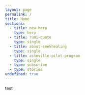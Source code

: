 ```yaml
---
layout: page
permalink: /
title: Home
sections:
  - title: new-hero
    type: hero
  - title: rumi-quote
    type: single
  - title: about-seekhealing
    type: single
  - title: asheville-pilot-program
    type: single
  - type: subscribe
  - type: stories
undefined: true
---
```

test
